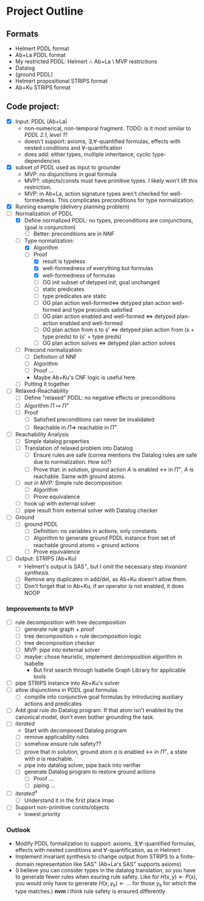 # Project Outline
## Formats
- Helmert PDDL format
- Ab+La PDDL format
- My restricted PDDL: Helmert ∩ Ab+La \ MVP restrictions
- Datalog
- (ground PDDL)
- Helmert propositional STRIPS format
- Ab+Ku STRIPS format

## Code project:
- [x] Input: PDDL (Ab+La)
	- non-numerical, non-temporal fragment. TODO: is it most similar to *PDDL 2.1, level 1*?
	- doesn't support: axioms, $\exists,\forall$-quantified formulas, effects with nested conditions and $\forall$-quantification
	- does add: either types, multiple inheritance, cyclic type-dependencies
- [x] subset of PDDL used as input to grounder
	- MVP: no disjunctions in goal formula
	- MVP?: objects/consts must have primitive types. I likely won't lift this restriction.
	- MVP: in Ab+La, action signature types aren't checked for  well-formedness. This complicates preconditions for type normalization.
- [x] Running example (delivery planning problem)
- [ ] Normalization of PDDL
	- [x] Define normalized PDDL: no types, preconditions are conjunctions, (goal is conjunction)
		- [ ] Better: preconditions are in NNF
	- [ ] Type normalization:
		- [x] Algorithm
		- [ ] Proof
			- [x] result is typeless
			- [x] well-formedness of everything but formulas
			- [x] well-formedness of formulas
			- [ ] OG init subset of detyped init, goal unchanged
			- [ ] static predicates
			- [ ] type predicates are static
			- [ ] OG plan action well-formed$\Longleftrightarrow$ detyped plan action well-formed and type preconds satisfied
			- [ ] OG plan action enabled and well-formed $\Longleftrightarrow$ detyped plan-action enabled and well-formed
			- [ ] OG plan action from s to s' $\Longleftrightarrow$ detyped plan action from (s + type preds) to (s' + type preds)
			- [ ] OG plan action solves $\Longleftrightarrow$ detyped plan action solves
	- [ ] Precond normalization:
		- [ ] Definition of NNF
		- [ ] Algorithm
		- [ ] Proof ...
		- Maybe Ab+Ku's CNF logic is useful here.
	- [ ] Putting it together
- [ ] Relaxed-Reachability
	- [ ] Define "relaxed" PDDL: no negative effects or preconditions
	- [ ] Algorithm $\Pi \mapsto \Pi^+$
	- [ ] Proof
		- [ ] Satisfied preconditions can never be invalidated
		- [ ] Reachable in $\Pi \Longrightarrow$ reachable in $\Pi^+$
- [ ] Reachability Analysis
	- [ ] Simple datalog properties
	- [ ] Translation of relaxed problem into Datalog
		- [ ] Ensure rules are safe (correa mentions the Datalog rules are safe due to normalization. How so?)
		- [ ] Prove that: in solution, ground action $A$ is enabled $\longleftrightarrow$ in $\Pi^+$, $A$ is reachable. Same with ground atoms.
	- [ ] *not in MVP:* Simple rule decomposition
		- [ ] Algorithm
		- [ ] Prove equivalence
	- [ ] hook up with external solver
	- [ ] pipe result from external solver with Datalog checker
- [ ] Ground
	- [ ] ground PDDL
		- [ ] Definition: no variables in actions, only constants
		- [ ] Algorithm to generate ground PDDL instance from set of reachable ground atoms + ground actions
		- [ ] Prove equivalence
- [ ] Output: STRIPS (Ab+Ku)
	- Helmert's output is SAS<sup>+</sup>, but I omit the necessary step *invariant synthesis*.
	- [ ] Remove any duplicates in add/del, as Ab+Ku doesn't allow them.
	- [ ] Don't forget that in Ab+Ku, if an operator is not enabled, it does NOOP

### Improvements to MVP

- [ ] rule decomposition with tree decomposition
	- [ ] generate rule graph + proof
	- [ ] tree decomposition = rule decomposition logic
	- [ ] tree decomposition checker
	- [ ] MVP: pipe into external solver
	- [ ] maybe: chose heuristic, implement decomposition algorithm in Isabelle
		- But first search through Isabelle Graph Library for applicable tools
- [ ] pipe STRIPS instance into Ab+Ku's solver
- [ ] allow disjunctions in PDDL goal formulas
	- [ ] compille into conjunctive goal formulas by introducing auxiliary actions and predicates
- [ ] Add goal rule do Datalog program. If that atom isn't enabled by the canonical model, don't even bother grounding the task.
- [ ] *iterated*
	- Start with decomposed Datalog program
	- [ ] remove applicability rules
	- [ ] somehow ensure rule safety??
	- [ ] prove that in solution, ground atom $a$ is enabled $\longleftrightarrow$ in $\Pi^+$, a state with $a$ is reachable.
	- pipe into datalog solver, pipe back into verifier
	- [ ] generate Datalog program to restore ground actions
		- [ ] Proof ...
		- [ ] piping ...
- [ ] *iterated*<sup>≠</sup>
	- [ ] Understand it in the first place lmao
- [ ] Support non-primitive consts/objects
	- lowest priority

### Outlook
- Modify PDDL formalization to support: axioms, $\exists,\forall$-quantified formulas, effects with nested conditions and  ∀-quantification, as in Helmert
- Implement invariant synthesis to change output from STRIPS to a finite-domain representation like SAS<sup>+</sup> (Ab+La's SAS<sup>+</sup> supports axioms)
- (I believe you can consider types in the datalog translation, so you have to generate fewer rules when esuring rule safety. Like for $H(x, y)\leftarrow P(x)$, you would only have to generate $H(x, y_k)\leftarrow\dots$ for those $y_k$ for which the type matches.)
**nvm** i think rule safety is ensured differently
